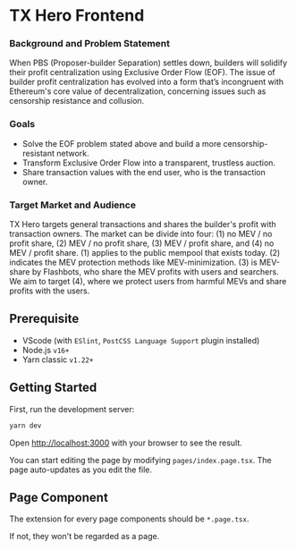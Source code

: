 # TX Hero Frontend


### Background and Problem Statement
When PBS (Proposer-builder Separation) settles down, builders will solidify their profit centralization using Exclusive Order Flow (EOF). The issue of builder profit centralization has evolved into a form that’s incongruent with Ethereum's core value of decentralization, concerning issues such as censorship resistance and collusion.
### Goals
* Solve the EOF problem stated above and build a more censorship-resistant network. <br>
* Transform Exclusive Order Flow into a transparent, trustless auction. <br>
* Share transaction values with the end user, who is the transaction owner. <br>

### Target Market and Audience

TX Hero targets general transactions and shares the builder's profit with transaction owners. The market can be divide into four: (1) no MEV / no profit share, (2) MEV / no profit share, (3) MEV / profit share, and (4) no MEV / profit share. (1) applies to the public mempool that exists today. (2) indicates the MEV protection methods like MEV-minimization. (3) is MEV-share by Flashbots, who share the MEV profits with users and searchers. We aim to target (4), where we protect users from harmful MEVs and share profits with the users.


## Prerequisite

- VScode (with `ESlint`, `PostCSS Language Support` plugin installed)
- Node.js `v16+`
- Yarn classic `v1.22+`

## Getting Started

First, run the development server:

```bash
yarn dev
```

Open [http://localhost:3000](http://localhost:3000) with your browser to see the result.

You can start editing the page by modifying `pages/index.page.tsx`. The page auto-updates as you edit the file.

## Page Component

The extension for every page components should be `*.page.tsx`.

If not, they won't be regarded as a page.
